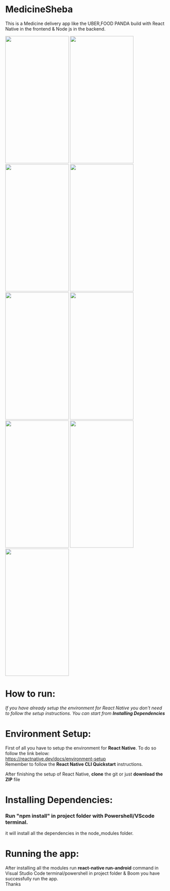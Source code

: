 # MedicineSheba 
This is a Medicine delivery app like the UBER,FOOD PANDA build with React Native in the frontend & Node js in the backend.

<p float="left">
  <img src="https://user-images.githubusercontent.com/53004677/89702518-fabe8100-d963-11ea-9711-509a3df0da48.png" width="200" height="400" />
  <img src="https://user-images.githubusercontent.com/53004677/93731858-c8ee3a80-fbf0-11ea-9124-baebfc3115b6.png" width="200" height="400" />
  <img src="https://user-images.githubusercontent.com/53004677/93731965-30a48580-fbf1-11ea-93e1-559f8bfef87a.png" width="200" height="400" />
  <img src="https://user-images.githubusercontent.com/53004677/93731881-dd323780-fbf0-11ea-8c52-4ccc11eb0920.png" width="200" height="400" />
  <img src="https://user-images.githubusercontent.com/53004677/93731889-ecb18080-fbf0-11ea-91b6-f78ddcc0e766.png" width="200" height="400" />
  <img src="https://user-images.githubusercontent.com/53004677/93731915-02bf4100-fbf1-11ea-9fea-a682ff6999fe.png" width="200" height="400" />
  <img src="https://user-images.githubusercontent.com/53004677/93731935-18346b00-fbf1-11ea-8222-8b5119703b3d.png" width="200" height="400" />
  <img src="https://user-images.githubusercontent.com/53004677/93731958-2edac200-fbf1-11ea-8b6e-a66b6f5e7b22.png" width="200" height="400" />
  <img src="https://user-images.githubusercontent.com/53004677/93731964-300bef00-fbf1-11ea-9c0b-80452224ceac.png" width="200" height="400" />

</p>

# How to run:

<i> If you have already setup the environment for React Native you don't need to follow the setup instructions. You can start from **Installing Dependencies**</i></br>

# Environment Setup:<br/>

First of all you have to setup the environment for **React Native**. To do so follow the link below:<br/>
<u>https://reactnative.dev/docs/environment-setup</u> </br>
Remember to follow the **React Native CLI Quickstart** instructions.</br>

After finishing the setup of React Native, **clone** the git or just **download the ZIP** file

# Installing Dependencies:
### Run "npm install" in  project folder with Powershell/VScode terminal.

it will install all the dependencies in the node_modules folder.

# Running the app:
After installing all the modules run **react-native run-android** command in Visual Studio Code terminal/powershell in project folder 
& Boom you have successfully run the app.<br/>
Thanks

